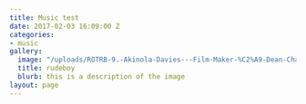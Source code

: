 ```yaml
---
title: Music test
date: 2017-02-03 16:09:00 Z
categories:
- music
gallery:
  image: "/uploads/ROTRB-9.-Akinola-Davies---Film-Maker-%C2%A9-Dean-Chalkley-be79ec.jpg"
  title: rudeboy
  blurb: this is a description of the image
layout: page
---
```


